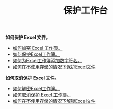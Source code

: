 ﻿---
title: 保护工作台
second_title: Aspose.Cells Cloud Documen
linktitle: 普罗泰克
type: docs
url: /zh/protect/
keywords: Protect and unprotect Excel workbook
description: Aspose.Cells Cloud REST API 支持保护和取消保护 Excel 工作簿。 SDK支持多种开发语言。它们包括 Android、C#、Go、Java、NodeJS、Perl、PHP、Python、Ruby 和 swift
weight: 36
---
**如何保护 Excel 文件。**

- [如何加密 Excel 工作簿。](/cells/zh/workbook/encrypt/)
- [如何保护Excel工作簿。](/cells/zh/workbook/protect/)
- [如何为Excel工作簿添加数字签名。](/cells/zh/workbook/digital-signature/)
- [如何在不使用存储的情况下保护Excel文件](/cells/zh/protect/without-using-storage/)

**如何取消保护 Excel 文件。**

- [如何解密Excel工作簿。](/cells/zh/workbook/decrypt/)
- [如何取消保护 Excel 工作簿。](/cells/zh/workbook/unprotect/)
- [如何在不使用存储的情况下解锁Excel文件](/cells/zh/unlock/without-using-storage/)
